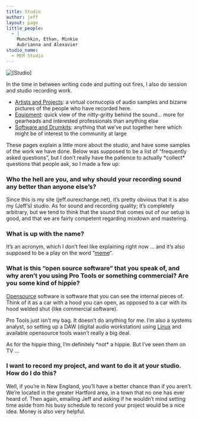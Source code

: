 ```yaml
---
title: Studio
author: jeff
layout: page
little_people:
  - |
    Munchkin, Ethan, Minkie
    Aubrianna and Alexavier
studio_name:
  - MEM Studio
---
```


![[Studio]][1]

In the time in between writing code and putting out fires, I also do session and studio recording work.

 [1]: /images/mem_logo.png

 * [Artists and Projects][2]: a virtual cornucopia of audio samples and bizarre pictures of the people who have recorded here.
 * [Equipment][3]: quick view of the nitty-gritty behind the sound… more for gearheads and interested professionals than anything else
 * [Software and Drumkits][4]: anything that we’ve put together here which might be of interest to the community at large

 [2]: /studio/artists_and_projects/
 [3]: /studio/equipment/
 [4]: /studio/software_and_drumkits/

These pages explain a little more about the studio, and have some samples of the work we have done. Below was supposed to be a list of “frequently asked questions”, but I don’t really have the patience to actually \*collect\* questions that people ask, so I made a few up:

### Who the hell are you, and why should your recording sound any better than anyone else’s?

Since this is my site (jeff.ourexchange.net), it’s pretty obvious that it is also my (Jeff’s) studio. As for sound and recording quality; it’s completely arbitrary, but we tend to think that the sound that comes out of our setup is good, and that we are fairly competent regarding mixdown and mastering.

### What is up with the name?

It’s an acronym, which I don’t feel like explaining right now … and it’s also supposed to be a play on the word “[meme][5]“.

 [5]: http://en.wikipedia.org/wiki/Meme

### What is this “open source software” that you speak of, and why aren’t you using Pro Tools or something commercial? Are you some kind of hippie?

[Opensource][6] software is software that you can see the internal pieces of. Think of it as a car with a hood you can open, as opposed to a car with its hood welded shut (like commercial software).

 [6]: http://www.opensource.org/

Pro Tools just isn’t my bag. It doesn’t do anything for me. I’m also a systems analyst, so setting up a DAW (digital audio workstation) using [Linux][7] and available opensource tools wasn’t really a big deal.

 [7]: http://www.debian.org/

As for the hippie thing, I’m definitely \*not\* a hippie. But I’ve seen them on TV …

### I want to record my project, and want to do it at your studio. How do I do this?

Well, if you’re in New England, you’ll have a better chance than if you aren’t. We’re located in the greater Hartford area, in a town that no one has ever heard of. Then again, emailing Jeff and asking if he wouldn’t mind setting time aside from his busy schedule to record your project would be a nice idea. Money is also very helpful.
